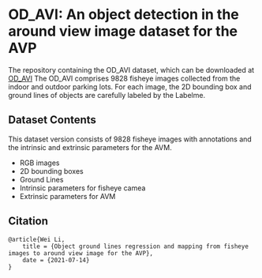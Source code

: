 # OD_AVI: An object detection in the around view image dataset for the AVP 
The repository containing the OD_AVI dataset, which can be downloaded at [OD_AVI](https://drive.google.com/file/d/1XlGeMuM_Kf5IUDdPXiy30mUSbm91EPhS/view?usp=sharing)
The OD_AVI comprises 9828 fisheye images collected from the indoor and outdoor parking lots. For each image, the 2D bounding box and ground lines of objects are carefully labeled by the Labelme.

## Dataset Contents
This dataset version consists of 9828 fisheye images with annotations and the intrinsic and extrinsic parameters for the AVM. 
 * RGB images
 * 2D bounding boxes
 * Ground Lines
 * Intrinsic parameters for fisheye camea
 * Extrinsic parameters for AVM


## Citation
```
@article{Wei Li,
	title = {Object ground lines regression and mapping from fisheye images to around view image for the AVP},
	date = {2021-07-14}
}

```
